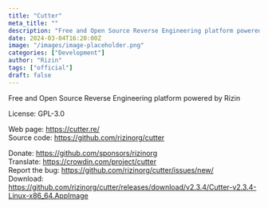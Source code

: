 ```yaml
---
title: "Cutter"
meta_title: ""
description: "Free and Open Source Reverse Engineering platform powered by Rizin"
date: 2024-03-04T16:20:00Z
image: "/images/image-placeholder.png"
categories: ["Development"]
author: "Rizin"
tags: ["official"]
draft: false
---
```


Free and Open Source Reverse Engineering platform powered by Rizin

License: GPL-3.0

Web page: https://cutter.re/  
Source code: https://github.com/rizinorg/cutter

Donate: https://github.com/sponsors/rizinorg  
Translate: https://crowdin.com/project/cutter  
Report the bug: https://github.com/rizinorg/cutter/issues/new/  
Download: https://github.com/rizinorg/cutter/releases/download/v2.3.4/Cutter-v2.3.4-Linux-x86_64.AppImage
